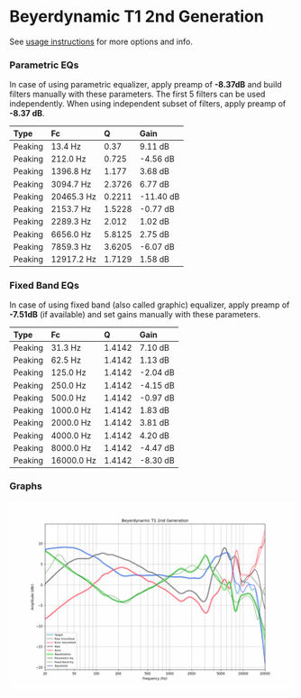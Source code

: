 # Beyerdynamic T1 2nd Generation
See [usage instructions](https://github.com/jaakkopasanen/AutoEq#usage) for more options and info.

### Parametric EQs
In case of using parametric equalizer, apply preamp of **-8.37dB** and build filters manually
with these parameters. The first 5 filters can be used independently.
When using independent subset of filters, apply preamp of **-8.37 dB**.

| Type    | Fc         |      Q | Gain      |
|:--------|:-----------|:-------|:----------|
| Peaking | 13.4 Hz    | 0.37   | 9.11 dB   |
| Peaking | 212.0 Hz   | 0.725  | -4.56 dB  |
| Peaking | 1396.8 Hz  | 1.177  | 3.68 dB   |
| Peaking | 3094.7 Hz  | 2.3726 | 6.77 dB   |
| Peaking | 20465.3 Hz | 0.2211 | -11.40 dB |
| Peaking | 2153.7 Hz  | 1.5228 | -0.77 dB  |
| Peaking | 2289.3 Hz  | 2.012  | 1.02 dB   |
| Peaking | 6656.0 Hz  | 5.8125 | 2.75 dB   |
| Peaking | 7859.3 Hz  | 3.6205 | -6.07 dB  |
| Peaking | 12917.2 Hz | 1.7129 | 1.58 dB   |

### Fixed Band EQs
In case of using fixed band (also called graphic) equalizer, apply preamp of **-7.51dB**
(if available) and set gains manually with these parameters.

| Type    | Fc         |      Q | Gain     |
|:--------|:-----------|:-------|:---------|
| Peaking | 31.3 Hz    | 1.4142 | 7.10 dB  |
| Peaking | 62.5 Hz    | 1.4142 | 1.13 dB  |
| Peaking | 125.0 Hz   | 1.4142 | -2.04 dB |
| Peaking | 250.0 Hz   | 1.4142 | -4.15 dB |
| Peaking | 500.0 Hz   | 1.4142 | -0.97 dB |
| Peaking | 1000.0 Hz  | 1.4142 | 1.83 dB  |
| Peaking | 2000.0 Hz  | 1.4142 | 3.81 dB  |
| Peaking | 4000.0 Hz  | 1.4142 | 4.20 dB  |
| Peaking | 8000.0 Hz  | 1.4142 | -4.47 dB |
| Peaking | 16000.0 Hz | 1.4142 | -8.30 dB |

### Graphs
![](./Beyerdynamic%20T1%202nd%20Generation.png)